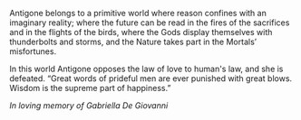 Antigone belongs to a primitive world where reason confines with an
imaginary reality; where the future can be read in the fires of the sacrifices
and in the flights of the birds, where the Gods display themselves with
thunderbolts and storms, and the Nature takes part in the Mortals’ misfortunes.

In this world Antigone opposes the law of love to human's law, and she is defeated.
“Great words of prideful men are ever punished with great blows. Wisdom is the supreme part of happiness.”

*In loving memory of Gabriella De Giovanni*
